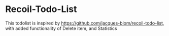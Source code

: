 # Recoil-Todo-List
This todolist is inspired by https://github.com/jacques-blom/recoil-todo-list, with added functionality of Delete item, and Statistics

